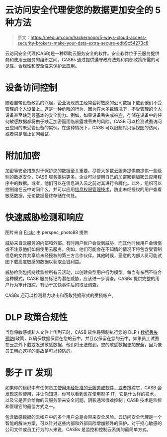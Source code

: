# 云访问安全代理使您的数据更加安全的 5 种方法

> 原文：<https://medium.com/hackernoon/5-ways-cloud-access-security-brokers-make-your-data-extra-secure-edb9c54273c8>

云访问安全代理(CASB)是一种帮助云服务安全的软件。安全软件位于云服务提供商和使用云服务的组织之间。CASBs 通过提供遵守政府法规和内部政策所需的可见性、合规性和安全性来保护云应用。

# 设备访问控制

随着自带设备政策的兴起，企业发现员工经常会将敏感的公司数据下载到他们不受管理的个人设备上。这是一种危险的行为，因为在大多数情况下，不受管理的个人设备甚至缺乏最基本的安全能力。例如，如果设备丢失或被盗，存储在设备中的任何敏感数据都将由于缺乏加密而面临暴露或丢失的风险。CASB 可以检测试图访问云应用的未受管设备的实例。在这种情况下，CASB 可以限制对只读视图的访问，或者只是阻止访问尝试。

# 附加加密

加密等安全措施对于保护您的数据至关重要。尽管大多数云服务提供商提供一些级别的数据安全，CASB 服务提供更多。企业可以使用自己的加密密钥加密云应用程序中的数据。或者，他们可以在信息进入云之前对其进行令牌化。此外，组织可以控制谁在云中访问什么，并可以应用[信息权限管理技术](https://www.linkedin.com/pulse/provide-extra-protection-sharepoint-information-rights-cathy-dew)，防止未经授权的用户查看敏感数据，无论数据最终存储在何处。

# 快速威胁检测和响应

图片来自 [Flickr](https://www.flickr.com/photos/111692634@N04/15855653380/sizes/m/) 由 perspec_photo88 提供

威胁来自云服务的内部和外部。有时用户帐户会受到威胁，而其他时候用户会懒惰或不注意他们如何使用云服务。例如，他们可能会在不知情的情况下将包含受管制信息的文件共享给未经授权的第三方合作伙伴。其他时候，恶意的内部人员可能试图下载高度敏感的数据以获取金钱利益。

威胁检测包括持续监控所有云活动，以创建典型用户行为模型。每当有东西不符合这种模式，CASB 服务标记为潜在威胁，应该进一步调查。CASBs 提供完整的用户行为审计跟踪，有助于加快事件后的取证调查。

CASBs 还可以检测暴力攻击和窃取凭据形式的受损帐户。

# DLP 政策合规性

当您将敏感或私人文件上传到云时，CASB 软件将强制执行您的 DLP ( [数据丢失预防](http://www.computerweekly.com/tip/How-to-enforce-an-enterprise-data-leak-prevention-policy))政策，以确保数据保留在您的云中，并且仅保留在您的云中。如果员工试图在云之外下载或发送敏感数据，他们将无法做到。您的敏感数据更加安全，因为像员工粗心这样的事故是可以预防的。

# 影子 IT 发现

如果你的组织中有任何员工[使用未经批准的云服务或软件，或者](http://blog.servercentral.com/managing-shadow-it-risks)跟踪它，CASB 会发现这些使用，并让你知道。你可以看到谁在使用影子 IT，它是什么样的技术，以及它是否会给你的云服务带来安全问题。阴影通常很难控制；CASB 技术是监控和管理它的最佳方式之一。

包含敏感数据的云帐户中的多个用户总是会带来安全风险。云访问安全代理是一个智能的解决方案，可以针对这些内部和外部风险增加额外的保护。对于担心敏感的公司文件或员工行为的人来说，CASBs 是监控和控制云系统的最简单方式。